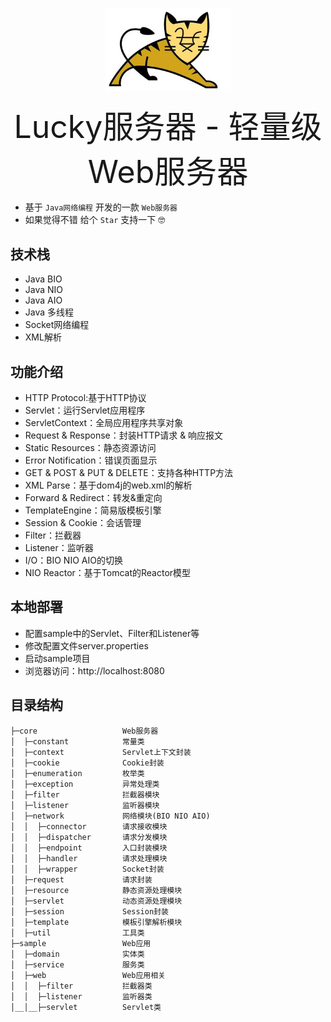 <p align="center">
<img width="200" src="img/logo.jpg">
</p>
 
<p align="center"><span style="font-size:50px">Lucky服务器 - 轻量级Web服务器</span>
</p>

- 基于 `Java网络编程` 开发的一款 `Web服务器`
- 如果觉得不错 给个 `Star` 支持一下 🤓

## 技术栈
- Java BIO
- Java NIO
- Java AIO
- Java 多线程
- Socket网络编程
- XML解析
## 功能介绍
- HTTP Protocol:基于HTTP协议
- Servlet：运行Servlet应用程序
- ServletContext：全局应用程序共享对象
- Request & Response：封装HTTP请求 & 响应报文
- Static Resources：静态资源访问
- Error Notification：错误页面显示
- GET & POST & PUT & DELETE：支持各种HTTP方法
- XML Parse：基于dom4j的web.xml的解析
- Forward & Redirect：转发&重定向
- TemplateEngine：简易版模板引擎
- Session & Cookie：会话管理
- Filter：拦截器
- Listener：监听器 
- I/O：BIO NIO AIO的切换
- NIO Reactor：基于Tomcat的Reactor模型
## 本地部署
- 配置sample中的Servlet、Filter和Listener等
- 修改配置文件server.properties
- 启动sample项目
- 浏览器访问：http://localhost:8080
## 目录结构
<pre><code>├─core                   Web服务器
│  ├─constant            常量类
│  ├─context             Servlet上下文封装
│  ├─cookie              Cookie封装
│  ├─enumeration         枚举类
│  ├─exception           异常处理类
│  ├─filter              拦截器模块
│  ├─listener            监听器模块
│  ├─network             网络模块(BIO NIO AIO)
│  │  ├─connector        请求接收模块
│  │  ├─dispatcher       请求分发模块
│  │  ├─endpoint         入口封装模块
│  │  ├─handler          请求处理模块
│  │  ├─wrapper          Socket封装
│  ├─request             请求封装
│  ├─resource            静态资源处理模块
│  ├─servlet             动态资源处理模块
│  ├─session             Session封装
│  ├─template            模板引擎解析模块
│  ├─util                工具类
├─sample                 Web应用
│  ├─domain              实体类
│  ├─service             服务类
│  ├─web                 Web应用相关
│  │  ├─filter           拦截器类
│  │  ├─listener         监听器类
│__│__├─servlet          Servlet类
</code></pre>

